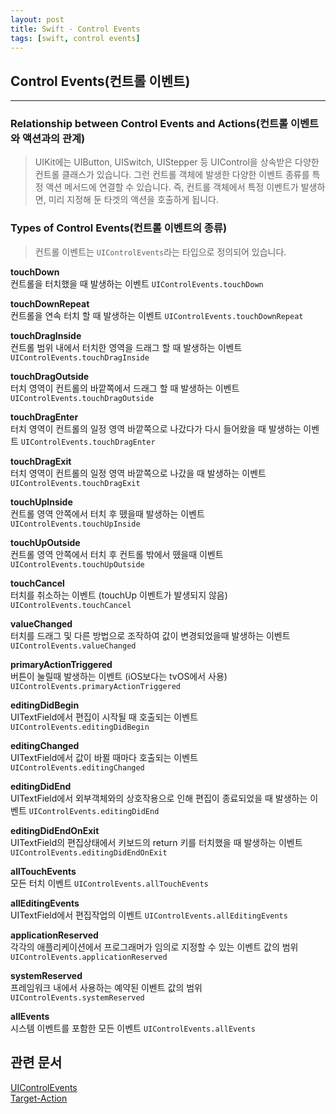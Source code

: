 ```yaml
---
layout: post
title: Swift - Control Events
tags: [swift, control events]
---
```


## Control Events(컨트롤 이벤트)
***
### Relationship between Control Events and Actions(컨트롤 이벤트와 액션과의 관계)
> UIKit에는 UIButton, UISwitch, UIStepper 등 UIControl을 상속받은 다양한 컨트롤 클래스가 있습니다. 그런 컨트롤 객체에 발생한 다양한 이벤트 종류를 특정 액션 메서드에 연결할 수 있습니다. 즉, 컨트롤 객체에서 특정 이벤트가 발생하면, 미리 지정해 둔 타겟의 액션을 호출하게 됩니다.

### Types of Control Events(컨트롤 이벤트의 종류)
> 컨트롤 이벤트는 <code>UIControlEvents</code>라는 타입으로 정의되어 있습니다.

**touchDown**     
컨트롤을 터치했을 때 발생하는 이벤트
<code>UIControlEvents.touchDown</code>      

**touchDownRepeat**     
컨트롤을 연속 터치 할 때 발생하는 이벤트
<code>UIControlEvents.touchDownRepeat</code>

**touchDragInside**     
컨트롤 범위 내에서 터치한 영역을 드래그 할 때 발생하는 이벤트
<code>UIControlEvents.touchDragInside</code>

**touchDragOutside**      
터치 영역이 컨트롤의 바깥쪽에서 드래그 할 때 발생하는 이벤트
<code>UIControlEvents.touchDragOutside</code>

**touchDragEnter**      
터치 영역이 컨트롤의 일정 영역 바깥쪽으로 나갔다가 다시 들어왔을 때 발생하는 이벤트
<code>UIControlEvents.touchDragEnter</code>
 
**touchDragExit**      
터치 영역이 컨트롤의 일정 영역 바깥쪽으로 나갔을 때 발생하는 이벤트
<code>UIControlEvents.touchDragExit</code>

**touchUpInside**      
컨트롤 영역 안쪽에서 터치 후 뗐을때 발생하는 이벤트
<code>UIControlEvents.touchUpInside</code>

**touchUpOutside**      
컨트롤 영역 안쪽에서 터치 후 컨트롤 밖에서 뗐을때 이벤트
<code>UIControlEvents.touchUpOutside</code>

**touchCancel**       
터치를 취소하는 이벤트 (touchUp 이벤트가 발생되지 않음)
<code>UIControlEvents.touchCancel</code>

**valueChanged**      
터치를 드래그 및 다른 방법으로 조작하여 값이 변경되었을때 발생하는 이벤트
<code>UIControlEvents.valueChanged</code>

**primaryActionTriggered**      
버튼이 눌릴때 발생하는 이벤트 (iOS보다는 tvOS에서 사용)
<code>UIControlEvents.primaryActionTriggered</code>

**editingDidBegin**       
UITextField에서 편집이 시작될 때 호출되는 이벤트
<code>UIControlEvents.editingDidBegin</code>

**editingChanged**     
UITextField에서 값이 바뀔 때마다 호출되는 이벤트
<code>UIControlEvents.editingChanged</code>

**editingDidEnd**      
UITextField에서 외부객체와의 상호작용으로 인해 편집이 종료되었을 때 발생하는 이벤트
<code>UIControlEvents.editingDidEnd</code>

**editingDidEndOnExit**      
UITextField의 편집상태에서 키보드의 return 키를 터치했을 때 발생하는 이벤트
<code>UIControlEvents.editingDidEndOnExit</code>

**allTouchEvents**      
모든 터치 이벤트
<code>UIControlEvents.allTouchEvents</code>

**allEditingEvents**      
UITextField에서 편집작업의 이벤트
<code>UIControlEvents.allEditingEvents</code>

**applicationReserved**      
각각의 애플리케이션에서 프로그래머가 임의로 지정할 수 있는 이벤트 값의 범위
<code>UIControlEvents.applicationReserved</code>

**systemReserved**       
프레임워크 내에서 사용하는 예약된 이벤트 값의 범위
<code>UIControlEvents.systemReserved</code>

**allEvents**     
시스템 이벤트를 포함한 모든 이벤트
<code>UIControlEvents.allEvents</code>

## 관련 문서  
[UIControlEvents](https://developer.apple.com/documentation/uikit/uicontrolevents)      
[Target-Action](https://developer.apple.com/library/content/documentation/General/Conceptual/CocoaEncyclopedia/Target-Action/Target-Action.html)
